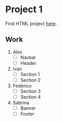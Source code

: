 # Project 1

First HTML project [here](https://themewagon.github.io/jadoo/v1.0.0/).

## Work

1. Alex
    - [ ] Navbar
    - [ ] Header
2. Ivan
    - [ ] Section 1
    - [ ] Section 2
3. Federico
    - [ ] Section 3
    - [ ] Section 4
4. Sabrina
    - [ ] Banner
    - [ ] Footer
